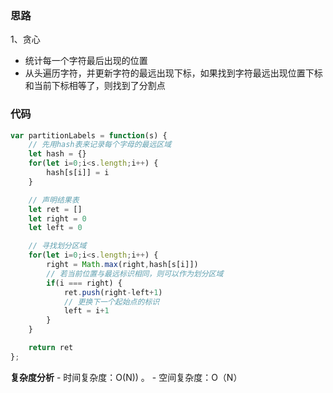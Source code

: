 ### 思路

1、贪心
- 统计每⼀个字符最后出现的位置
- 从头遍历字符，并更新字符的最远出现下标，如果找到字符最远出现位置下标和当前下标相等了，则找到了分割点

### 代码

```js
var partitionLabels = function(s) {
    // 先用hash表来记录每个字母的最远区域
    let hash = {}
    for(let i=0;i<s.length;i++) {
        hash[s[i]] = i
    }

    // 声明结果表
    let ret = []
    let right = 0
    let left = 0

    // 寻找划分区域
    for(let i=0;i<s.length;i++) {
        right = Math.max(right,hash[s[i]])
        // 若当前位置与最远标识相同，则可以作为划分区域
        if(i === right) {
            ret.push(right-left+1)
            // 更换下一个起始点的标识
            left = i+1
        }
    }

    return ret
};
```

**复杂度分析** - 时间复杂度：O(N)) 。 - 空间复杂度：O（N）
